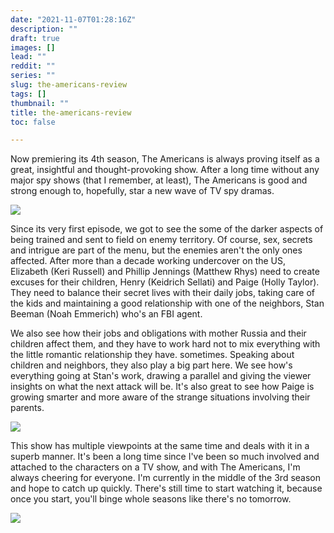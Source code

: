 ```yaml
---
date: "2021-11-07T01:28:16Z"
description: ""
draft: true
images: []
lead: ""
reddit: ""
series: ""
slug: the-americans-review
tags: []
thumbnail: ""
title: the-americans-review
toc: false

---
```

Now premiering its 4th season, The Americans is always proving itself as a great, insightful and thought-provoking show. After a long time without any major spy shows (that I remember, at least), The Americans is good and strong enough to, hopefully, star a new wave of TV spy dramas.

![](https://2.bp.blogspot.com/-zh3YsYkhmrY/Vuq_MpxoeLI/AAAAAAAAKi4/fKPGNlhSkagol_IosxNCNm4WCZKiVaiqA/s1600/theamericansintro.jpg)

Since its very first episode, we got to see the some of the darker aspects of being trained and sent to field on enemy territory. Of course, sex, secrets and intrigue are part of the menu, but the enemies aren't the only ones affected. After more than a decade working undercover on the US, Elizabeth (Keri Russell) and Phillip Jennings (Matthew Rhys) need to create excuses for their children, Henry (Keidrich Sellati) and Paige (Holly Taylor). They need to balance their secret lives with their daily jobs, taking care of the kids and maintaining a good relationship with one of the neighbors, Stan Beeman (Noah Emmerich) who's an FBI agent.  

We also see how their jobs and obligations with mother Russia and their children affect them, and they have to work hard not to mix everything with the little romantic relationship they have. sometimes. Speaking about children and neighbors, they also play a big part here. We see how's everything going at Stan's work, drawing a parallel and giving the viewer insights on what the next attack will be. It's also great to see how Paige is growing smarter and more aware of the strange situations involving their parents.

![](https://1.bp.blogspot.com/-4nzi65I2UaM/VurAdW8YINI/AAAAAAAAKjE/FG2LLHdRzgwYnZK00RHQClbpYquANKx_Q/s1600/anigif_enhanced-10823-1437067759-6.gif)
  
This show has multiple viewpoints at the same time and deals with it in a superb manner. It's been a long time since I've been so much involved and attached to the characters on a TV show, and with The Americans, I'm always cheering for everyone. I'm currently in the middle of the 3rd season and hope to catch up quickly. There's still time to start watching it, because once you start, you'll binge whole seasons like there's no tomorrow.

![](https://2.bp.blogspot.com/-_SV8Mcr4qHY/VurAzGbjl3I/AAAAAAAAKjM/fJUTmB1ApacJ7dDigiqeBDmh0MxbsHJLA/s1600/anigif_enhanced-10712-1437068112-12.gif)